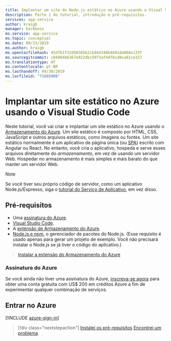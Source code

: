 ```yaml
---
title: Implantar um site do Node.js estático no Azure usando o Visual Studio Code
description: Parte 1 do tutorial, introdução e pré-requisitos.
services: app-service
author: kraigb
manager: barbkess
ms.service: app-service
ms.topic: conceptual
ms.date: 09/23/2019
ms.author: kraigb
ms.openlocfilehash: 45dfb1f32d98385b2cb944340b4601de804e133f
ms.sourcegitcommit: c04984b6367e922dbc5973af44f8cd0ca81ce157
ms.translationtype: HT
ms.contentlocale: pt-BR
ms.lasthandoff: 09/30/2019
ms.locfileid: "71685908"
---
```

# <a name="deploy-a-static-website-to-azure-from-visual-studio-code"></a>Implantar um site estático no Azure usando o Visual Studio Code

Neste tutorial, você vai criar e implantar um site estático no Azure usando o [Armazenamento do Azure](https://docs.microsoft.com/azure/storage). Um site estático é composto por HTML, CSS, JavaScript e outros arquivos estáticos, como imagens ou fontes. Um site estático normalmente é um aplicativo de página única (ou [SPA](https://en.wikipedia.org/wiki/Single-page_application)) escrito com Angular ou React. No entanto, você cria o aplicativo, hospeda e serve esses arquivos diretamente do *armazenamento*, em vez de usando um servidor Web. Hospedar no armazenamento é mais simples e mais barato do que manter um servidor Web.

> [!NOTE]
> Se você tiver seu próprio código de servidor, como um aplicativo Node.js/Expresso, siga o [tutorial do Serviço de Aplicativo](tutorial-vscode-azure-app-service-node-01.md), em vez disso.

## <a name="prerequisites"></a>Pré-requisitos

- Uma [assinatura do Azure](#azure-subscription).
- [Visual Studio Code](https://code.visualstudio.com/).
- A [extensão de Armazenamento do Azure](https://marketplace.visualstudio.com/items?itemName=ms-azuretools.vscode-azurestorage).
- [Node.js e npm](https://nodejs.org/en/download), o gerenciador de pacotes do Node.js. (Esse requisito é usado apenas para gerar um projeto de exemplo. Você não precisará instalar o Node.js se já tiver o código do aplicativo.)

> <a class="tutorial-install-extension-btn" href="vscode:extension/ms-azuretools.vscode-azurestorage">Instalar a extensão do Armazenamento do Azure</a>

### <a name="azure-subscription"></a>Assinatura do Azure

Se você ainda não tiver uma assinatura do Azure, [inscreva-se agora](https://azure.microsoft.com/en-us/free/?utm_source=campaign&utm_campaign=vscode-tutorial-static-website&mktingSource=vscode-tutorial-static-website) para obter uma conta gratuita com US$ 200 em créditos Azure a fim de experimentar qualquer combinação de serviços.

## <a name="sign-in-to-azure"></a>Entrar no Azure

[!INCLUDE [azure-sign-in](includes/azure-sign-in.md)]

> [!div class="nextstepaction"]
> [Instalei os pré-requisitos](tutorial-vscode-static-website-node-02.md) [Encontrei um problema](https://www.research.net/r/PWZWZ52?tutorial=node-deployment-staticwebsite&step=getting-started)
